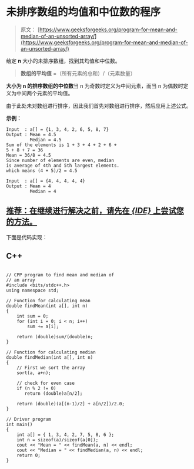 # 未排序数组的均值和中位数的程序

> 原文： [https://www.geeksforgeeks.org/program-for-mean-and-median-of-an-unsorted-array/](https://www.geeksforgeeks.org/program-for-mean-and-median-of-an-unsorted-array/)

给定 **n** 大小的未排序数组，找到其均值和中位数。

> **数组的平均值** =（所有元素的总和）/（元素数量）

**大小为 n 的排序数组的中位数**当 n 为奇数时定义为中间元素，而当 n 为偶数时定义为中间两个元素的平均值。

由于此处未对数组进行排序，因此我们首先对数组进行排序，然后应用上述公式。

**示例：**

```
Input  : a[] = {1, 3, 4, 2, 6, 5, 8, 7}
Output : Mean = 4.5
         Median = 4.5
Sum of the elements is 1 + 3 + 4 + 2 + 6 + 
5 + 8 + 7 = 36
Mean = 36/8 = 4.5
Since number of elements are even, median
is average of 4th and 5th largest elements.
which means (4 + 5)/2 = 4.5

Input  : a[] = {4, 4, 4, 4, 4}
Output : Mean = 4
         Median = 4 

```

## [推荐：在继续进行解决之前，请先在 ***<u>{IDE}</u>*** 上尝试您的方法。](https://ide.geeksforgeeks.org/)

下面是代码实现：

## C++ 

```

// CPP program to find mean and median of  
// an array 
#include <bits/stdc++.h> 
using namespace std; 

// Function for calculating mean 
double findMean(int a[], int n) 
{ 
    int sum = 0; 
    for (int i = 0; i < n; i++)  
        sum += a[i]; 

    return (double)sum/(double)n; 
} 

// Function for calculating median 
double findMedian(int a[], int n) 
{ 
    // First we sort the array 
    sort(a, a+n); 

    // check for even case 
    if (n % 2 != 0) 
       return (double)a[n/2]; 

    return (double)(a[(n-1)/2] + a[n/2])/2.0; 
} 

// Driver program 
int main() 
{ 
    int a[] = { 1, 3, 4, 2, 7, 5, 8, 6 }; 
    int n = sizeof(a)/sizeof(a[0]); 
    cout << "Mean = " << findMean(a, n) << endl;  
    cout << "Median = " << findMedian(a, n) << endl;  
    return 0; 
} 

```